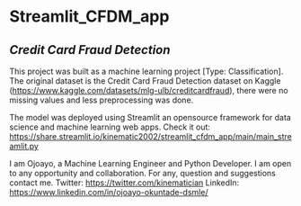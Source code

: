 # Streamlit_CFDM_app

## _Credit Card Fraud Detection_
This project was built as a machine learning project [Type: Classification]. The original dataset 
is the Credit Card Fraud Detection dataset on Kaggle 
(https://www.kaggle.com/datasets/mlg-ulb/creditcardfraud), there 
were no missing values and less preprocessing was done.

The model was deployed using Streamlit an opensource framework for data science and machine 
learning web apps. 
Check it out: https://share.streamlit.io/kinematic2002/streamlit_cfdm_app/main/main_streamlit.py

I am Ojoayo, a Machine Learning Engineer and Python Developer. I am open to any opportunity and 
collaboration. For any, question and suggestions contact me.
Twitter: https://twitter.com/kinematician
LinkedIn: https://www.linkedin.com/in/ojoayo-okuntade-dsmle/

[2021]: https://www.kaggle.com/datasets/mlg-ulb/creditcardfraud
